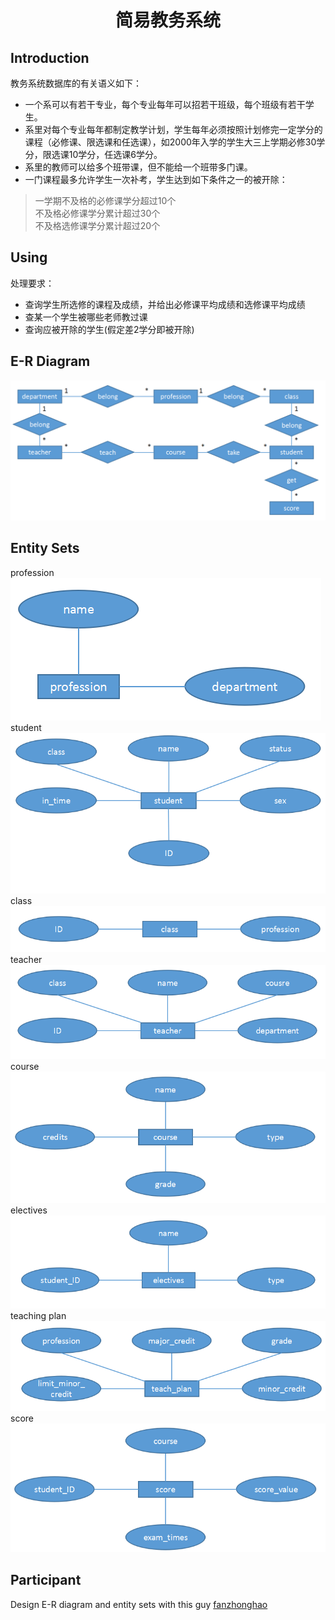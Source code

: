 # <p align="center">简易教务系统</p>

## Introduction
教务系统数据库的有关语义如下：
- 一个系可以有若干专业，每个专业每年可以招若干班级，每个班级有若干学生。
- 系里对每个专业每年都制定教学计划，学生每年必须按照计划修完一定学分的课程（必修课、限选课和任选课），如2000年入学的学生大三上学期必修30学分，限选课10学分，任选课6学分。
- 系里的教师可以给多个班带课，但不能给一个班带多门课。
- 一门课程最多允许学生一次补考，学生达到如下条件之一的被开除：
> 一学期不及格的必修课学分超过10个<br>
> 不及格必修课学分累计超过30个<br>
> 不及格选修课学分累计超过20个

## Using
处理要求：
- 查询学生所选修的课程及成绩，并给出必修课平均成绩和选修课平均成绩
- 查某一个学生被哪些老师教过课
- 查询应被开除的学生(假定差2学分即被开除)

## E-R Diagram
![E-R diagram](https://github.com/fenlan/Mycode/blob/master/edu_management_system/images/E-R.png)

## Entity Sets
profession<br>
![profession](https://github.com/fenlan/Mycode/blob/master/edu_management_system/images/profession.png)<br>
student<br>
![student](https://github.com/fenlan/Mycode/blob/master/edu_management_system/images/student.png)<br>
class<br>
![class](https://github.com/fenlan/Mycode/blob/master/edu_management_system/images/class.png)<br>
teacher<br>
![teacher](https://github.com/fenlan/Mycode/blob/master/edu_management_system/images/teacher.png)<br>
course<br>
![course](https://github.com/fenlan/Mycode/blob/master/edu_management_system/images/course.png)<br>
electives<br>
![electives](https://github.com/fenlan/Mycode/blob/master/edu_management_system/images/electives.png)<br>
teaching plan<br>
![teaching plan](https://github.com/fenlan/Mycode/blob/master/edu_management_system/images/teaching_plan.png)<br>
score<br>
![score](https://github.com/fenlan/Mycode/blob/master/edu_management_system/images/score.png)<br>

## Participant
Design E-R diagram and entity sets with this guy [fanzhonghao](https://github.com/fanzhonghao)